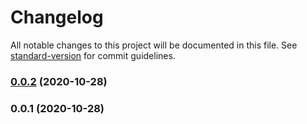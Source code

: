 # Changelog

All notable changes to this project will be documented in this file. See [standard-version](https://github.com/conventional-changelog/standard-version) for commit guidelines.

### [0.0.2](https://github.com/rdarida/gitnoob/compare/v0.0.1...v0.0.2) (2020-10-28)

### 0.0.1 (2020-10-28)
